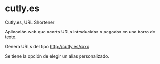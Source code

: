 # cutly.es
Cutly.es, URL Shortener

Aplicación web que acorta URLs introducidas o pegadas en una barra de texto.

Genera URLs del tipo http://cutly.es/xxxx

Se tiene la opción de elegir un alias personalizado.
